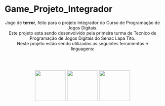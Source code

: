 # Game_Projeto_Integrador

<div align="center">
<p>
  Jogo de <strong>terror</strong>, feito para o projeto integrador do Curso de Programação de Jogos Digitais.<br>
  Este projeto esta sendo desenvolvido pela primeira turma de Tecnico de Programação de Jogos Digitais do Senac Lapa Tito.<br>
  Neste projeto estão sendo utilizados as seguintes ferramentas e linguagens:<br>
</p>
  
<br><br>
  
<img src="https://cdn.jsdelivr.net/gh/devicons/devicon/icons/unity/unity-original.svg" width="100px" />
<img src="https://cdn.jsdelivr.net/gh/devicons/devicon/icons/blender/blender-original.svg" width="100px" />
<img src="https://cdn.jsdelivr.net/gh/devicons/devicon/icons/csharp/csharp-plain.svg" width="100px" />       

</div> 


